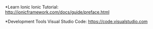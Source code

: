 *Learn Ionic
Ionic Tutorial: http://ionicframework.com/docs/guide/preface.html 

*Development Tools
Visual Studio Code: https://code.visualstudio.com 